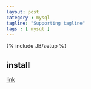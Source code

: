 ```yaml
---
layout: post
category : mysql
tagline: "Supporting tagline"
tags : [ mysql ]
---
```

{% include JB/setup %}


## install

[link](http://www.linuxidc.com/Linux/2016-07/133128.htm)

